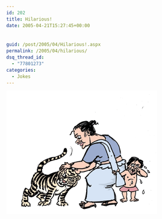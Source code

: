 ```yaml
---
id: 202
title: Hilarious!
date: 2005-04-21T15:27:45+00:00


guid: /post/2005/04/Hilarious!.aspx
permalink: /2005/04/hilarious/
dsq_thread_id:
  - "77801273"
categories:
  - Jokes
---
```

<img height="327" alt="05-04-21cartoonl" src="/wp-content/uploads/contentbinary/05_2D04_2D21cartoonl.gif" width="400" border="0" />